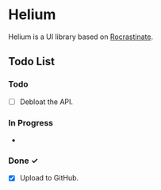 # Helium

Helium is a UI library based on [Rocrastinate](https://github.com/headjoe3/Rocrastinate/).

## Todo List

### Todo

- [ ] Debloat the API.

### In Progress

-

### Done ✓

- [x] Upload to GitHub.

